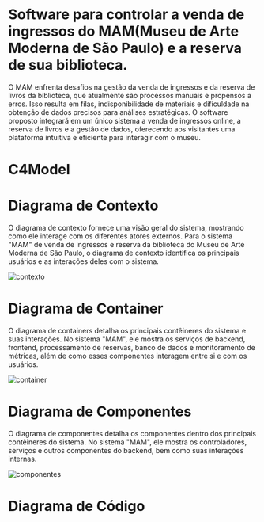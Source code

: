 # Software para controlar a venda de ingressos do MAM(Museu de Arte Moderna de São Paulo) e a reserva de sua biblioteca.
O MAM enfrenta desafios na gestão da venda de ingressos e da reserva de livros da biblioteca, que atualmente são processos manuais e propensos a erros. Isso resulta em filas, indisponibilidade de materiais e dificuldade na obtenção de dados precisos para análises estratégicas. O software proposto integrará em um único sistema a venda de ingressos online, a reserva de livros e a gestão de dados, oferecendo aos visitantes uma plataforma intuitiva e eficiente para interagir com o museu.


# C4Model
# Diagrama de Contexto
O diagrama de contexto fornece uma visão geral do sistema, mostrando como ele interage com os diferentes atores externos. Para o sistema "MAM" de venda de ingressos e reserva da biblioteca do Museu de Arte Moderna de São Paulo, o diagrama de contexto identifica os principais usuários e as interações deles com o sistema.

![contexto](https://github.com/rebeccajanuario/Biblioteca/assets/65727310/1fc797aa-c85a-4832-b1e4-9529df248000)

# Diagrama de Container
O diagrama de containers detalha os principais contêineres do sistema e suas interações. No sistema "MAM", ele mostra os serviços de backend, frontend, processamento de reservas, banco de dados e monitoramento de métricas, além de como esses componentes interagem entre si e com os usuários.

![container](https://github.com/rebeccajanuario/Biblioteca/assets/65727310/0f36dcd7-6e3a-461d-98a4-1ca3be206ccf)

# Diagrama de Componentes
O diagrama de componentes detalha os componentes dentro dos principais contêineres do sistema. No sistema "MAM", ele mostra os controladores, serviços e outros componentes do backend, bem como suas interações internas.

![componentes](https://github.com/rebeccajanuario/Biblioteca/assets/65727310/18c67490-ab02-4ed2-8ddf-cf666fd58889)

# Diagrama de Código



